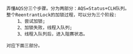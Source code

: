     弄懂AQS分三个步骤。分为两部分：AQS=Status+CLH队列。
    整个ReentrantLock的加锁过程，可以分为三个阶段:
        1、尝试加锁;
        2、加锁失败，线程入队列;
        3、线程入队列后，进入阻赛状态。
    
    对应下面三部分。
